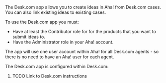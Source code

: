 The Desk.com app allows you to create ideas in Aha! from Desk.com cases. You can also link existing ideas to existing cases.

To use the Desk.com app you must:

* Have at least the Contributor role for for the products that you want to submit ideas to.
* Have the Administrator role in your Aha! account.

The app will use one user account within Aha! for all Desk.com agents - so there is no need to have an Aha! user for each agent.

The Desk.com app is configured within Desk.com:

1. TODO Link to Desk.com instructions
